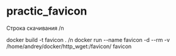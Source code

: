 # practic_favicon

Строка скачивания /n

docker build -t favicon . /n
docker run --name favicon -d --rm -v /home/andrey/docker/http_wget:/favicon/ favicon
